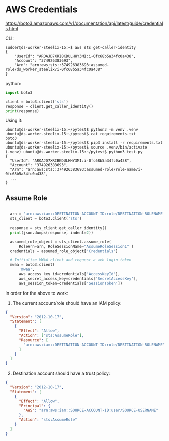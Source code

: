 # AWS Credentials

https://boto3.amazonaws.com/v1/documentation/api/latest/guide/credentials.html

CLI:
```
sudoer@ds-worker-steelix-15:~$ aws sts get-caller-identity
{
    "UserId": "AROAJD7XRIBKDULHHY3MI:i-0fc68b5a34fc0a438",
    "Account": "374926383693",
    "Arn": "arn:aws:sts::374926383693:assumed-role/ds_worker_steelix/i-0fc68b5a34fc0a438"
}
```

python:

```python
import boto3

client = boto3.client('sts')
response = client.get_caller_identity()
print(response)
```

Using it:
```
ubuntu@ds-worker-steelix-15:~/pytest$ python3 -m venv .venv
ubuntu@ds-worker-steelix-15:~/pytest$ cat requirements.txt
boto3
ubuntu@ds-worker-steelix-15:~/pytest$ pip3 install -r requirements.txt
ubuntu@ds-worker-steelix-15:~/pytest$ source .venv/bin/activate
(.venv) ubuntu@ds-worker-steelix-15:~/pytest$ python3 test.py
{
  "UserId": "AROAJD7XRIBKDULHHY3MI:i-0fc68b5a34fc0a438",
  "Account": "374926383693",
  "Arn": "arn:aws:sts::374926383693:assumed-role/role-name/i-0fc68b5a34fc0a438",
  ...
}
```

## Assume Role

```python

  arn = 'arn:aws:iam::DESTINATION-ACCOUNT-ID:role/DESTINATION-ROLENAME'
  sts_client = boto3.client('sts')

  response = sts_client.get_caller_identity()
  print(json.dumps(response, indent=2))

  assumed_role_object = sts_client.assume_role(
      RoleArn=arn, RoleSessionName="AssumeRoleSession1" )
  credentials = assumed_role_object['Credentials']

  # Initialize MWAA client and request a web login token
  mwaa = boto3.client(
      'mwaa',
      aws_access_key_id=credentials['AccessKeyId'],
      aws_secret_access_key=credentials['SecretAccessKey'],
      aws_session_token=credentials['SessionToken'])
```

In order for the above to work:

1. The current account/role should have an IAM policy:

```json
{
  "Version": "2012-10-17",
  "Statement": [
    {
      "Effect": "Allow",
      "Action": ["sts:AssumeRole"],
      "Resource": [
        "arn:aws:iam::DESTINATION-ACCOUNT-ID:role/DESTINATION-ROLENAME"
      ]
    }
  ]
}
```

2. Destination account should have a trust policy:

```json
{
  "Version": "2012-10-17",
  "Statement": [
    {
      "Effect": "Allow",
      "Principal": {
        "AWS": "arn:aws:iam::SOURCE-ACCOUNT-ID:user/SOURCE-USERNAME"
      },
      "Action": "sts:AssumeRole"
    }
  ]
}
```
